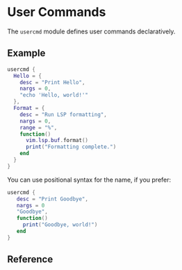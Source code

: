 # User Commands

The `usercmd` module defines user commands declaratively.

## Example

```lua
usercmd {
  Hello = {
    desc = "Print Hello",
    nargs = 0,
    "echo 'Hello, world!'"
  },
  Format = {
    desc = "Run LSP formatting",
    nargs = 0,
    range = "%",
    function()
      vim.lsp.buf.format()
      print("Formatting complete.")
    end
  }
}
```

You can use positional syntax for the name, if you prefer:

```lua
usercmd {
   desc = "Print Goodbye",
   nargs = 0
   "Goodbye",
   function()
     print("Goodbye, world!")
   end
}
```

## Reference

```{lua:autoobject} chorus.usercmd
